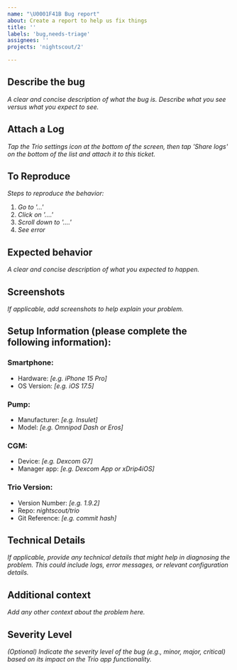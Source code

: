 ```yaml
---
name: "\U0001F41B Bug report"
about: Create a report to help us fix things
title: ''
labels: 'bug,needs-triage'
assignees: ''
projects: 'nightscout/2'

---
```

## Describe the bug
*A clear and concise description of what the bug is. Describe what you see versus what you expect to see.*

## Attach a Log
*Tap the Trio settings icon at the bottom of the screen, then tap 'Share logs' on the bottom of the list and attach it to this ticket.*

## To Reproduce
*Steps to reproduce the behavior:*
1. *Go to '...'*
2. *Click on '....'*
3. *Scroll down to '....'*
4. *See error*

## Expected behavior
*A clear and concise description of what you expected to happen.*

## Screenshots
*If applicable, add screenshots to help explain your problem.*

## Setup Information (please complete the following information):

### Smartphone:
* Hardware: *[e.g. iPhone 15 Pro]*
* OS Version: *[e.g. iOS 17.5]*

### Pump:
* Manufacturer: *[e.g. Insulet]*
* Model: *[e.g. Omnipod Dash or Eros]*

### CGM:
* Device: *[e.g. Dexcom G7]*
* Manager app: *[e.g. Dexcom App or xDrip4iOS]*

### Trio Version:
* Version Number: *[e.g. 1.9.2]*
* Repo: *nightscout/trio*
* Git Reference: *[e.g. commit hash]*

## Technical Details
*If applicable, provide any technical details that might help in diagnosing the problem. This could include logs, error messages, or relevant configuration details.*

## Additional context
*Add any other context about the problem here.*

## Severity Level
*(Optional) Indicate the severity level of the bug (e.g., minor, major, critical) based on its impact on the Trio app functionality.*
